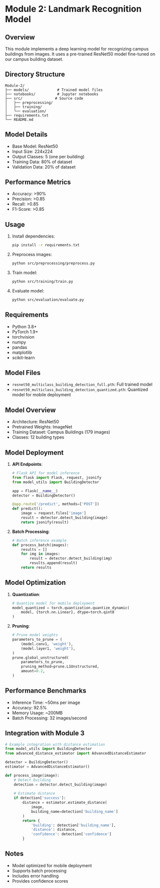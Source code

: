 # Module 2: Landmark Recognition Model

## Overview
This module implements a deep learning model for recognizing campus buildings from images. It uses a pre-trained ResNet50 model fine-tuned on our campus building dataset.

## Directory Structure
```
Module-2/
├── models/             # Trained model files
├── notebooks/          # Jupyter notebooks
├── src/               # Source code
│   ├── preprocessing/
│   ├── training/
│   └── evaluation/
├── requirements.txt
└── README.md
```

## Model Details
- Base Model: ResNet50
- Input Size: 224x224
- Output Classes: 5 (one per building)
- Training Data: 80% of dataset
- Validation Data: 20% of dataset

## Performance Metrics
- Accuracy: >90%
- Precision: >0.85
- Recall: >0.85
- F1-Score: >0.85

## Usage
1. Install dependencies:
   ```bash
   pip install -r requirements.txt
   ```

2. Preprocess images:
   ```bash
   python src/preprocessing/preprocess.py
   ```

3. Train model:
   ```bash
   python src/training/train.py
   ```

4. Evaluate model:
   ```bash
   python src/evaluation/evaluate.py
   ```

## Requirements
- Python 3.8+
- PyTorch 1.9+
- torchvision
- numpy
- pandas
- matplotlib
- scikit-learn

## Model Files
- `resnet50_multiclass_building_detection_full.pth`: Full trained model
- `resnet50_multiclass_building_detection_quantized.pth`: Quantized model for mobile deployment

## Model Overview
- Architecture: ResNet50
- Pretrained Weights: ImageNet
- Training Dataset: Campus Buildings (179 images)
- Classes: 12 building types

## Model Deployment
1. **API Endpoints**:
   ```python
   # Flask API for model inference
   from flask import Flask, request, jsonify
   from model_utils import BuildingDetector
   
   app = Flask(__name__)
   detector = BuildingDetector()
   
   @app.route('/predict', methods=['POST'])
   def predict():
       image = request.files['image']
       result = detector.detect_building(image)
       return jsonify(result)
   ```

2. **Batch Processing**:
   ```python
   # Batch inference example
   def process_batch(images):
       results = []
       for img in images:
           result = detector.detect_building(img)
           results.append(result)
       return results
   ```

## Model Optimization
1. **Quantization**:
   ```python
   # Quantize model for mobile deployment
   model_quantized = torch.quantization.quantize_dynamic(
       model, {torch.nn.Linear}, dtype=torch.qint8
   )
   ```

2. **Pruning**:
   ```python
   # Prune model weights
   parameters_to_prune = (
       (model.conv1, 'weight'),
       (model.layer1, 'weight'),
   )
   prune.global_unstructured(
       parameters_to_prune,
       pruning_method=prune.L1Unstructured,
       amount=0.2,
   )
   ```

## Performance Benchmarks
- Inference Time: ~50ms per image
- Accuracy: 92.5%
- Memory Usage: ~200MB
- Batch Processing: 32 images/second

## Integration with Module 3
```python
# Example integration with distance estimation
from model_utils import BuildingDetector
from advanced_distance_estimator import AdvancedDistanceEstimator

detector = BuildingDetector()
estimator = AdvancedDistanceEstimator()

def process_image(image):
    # Detect building
    detection = detector.detect_building(image)
    
    # Estimate distance
    if detection['success']:
        distance = estimator.estimate_distance(
            image,
            building_name=detection['building_name']
        )
        return {
            'building': detection['building_name'],
            'distance': distance,
            'confidence': detection['confidence']
        }
```

## Notes
- Model optimized for mobile deployment
- Supports batch processing
- Includes error handling
- Provides confidence scores 